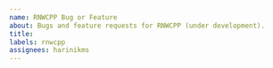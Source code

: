 ```yaml
---
name: RNWCPP Bug or Feature
about: Bugs and feature requests for RNWCPP (under development).
title:
labels: rnwcpp
assignees: harinikms
---
```

